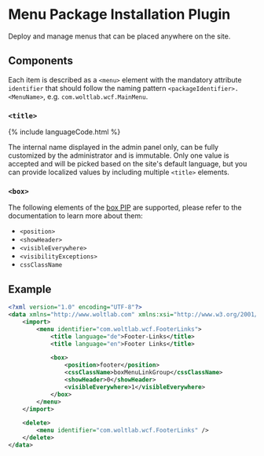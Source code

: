 # Menu Package Installation Plugin

Deploy and manage menus that can be placed anywhere on the site.

## Components

Each item is described as a `<menu>` element with the mandatory attribute `identifier` that should follow the naming pattern `<packageIdentifier>.<MenuName>`, e.g. `com.woltlab.wcf.MainMenu`.

### `<title>`

{% include languageCode.html %}

The internal name displayed in the admin panel only, can be fully customized by the administrator and is immutable. Only one value is accepted and will be picked based on the site's default language, but you can provide localized values by including multiple `<title>` elements.

### `<box>`

The following elements of the [box PIP](package_pip_box.md) are supported, please refer to the documentation to learn more about them:

* `<position>`
* `<showHeader>`
* `<visibleEverywhere>`
* `<visibilityExceptions>`
* `cssClassName`

## Example

```xml
<?xml version="1.0" encoding="UTF-8"?>
<data xmlns="http://www.woltlab.com" xmlns:xsi="http://www.w3.org/2001/XMLSchema-instance" xsi:schemaLocation="http://www.woltlab.com http://www.woltlab.com/XSD/2019/menu.xsd">
    <import>
        <menu identifier="com.woltlab.wcf.FooterLinks">
            <title language="de">Footer-Links</title>
            <title language="en">Footer Links</title>

            <box>
                <position>footer</position>
                <cssClassName>boxMenuLinkGroup</cssClassName>
                <showHeader>0</showHeader>
                <visibleEverywhere>1</visibleEverywhere>
            </box>
        </menu>
    </import>

    <delete>
        <menu identifier="com.woltlab.wcf.FooterLinks" />
    </delete>
</data>
```
